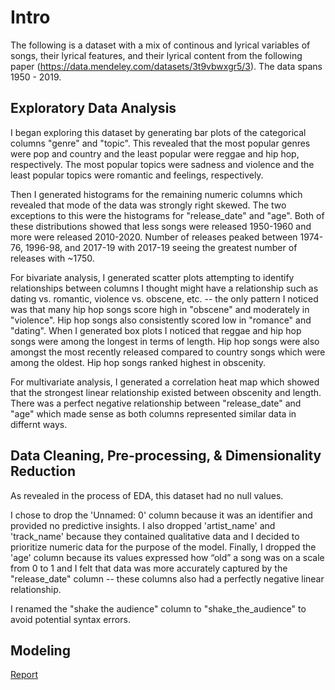 # Intro
The following is a dataset with a mix of continous and lyrical variables of songs, their lyrical features, and their lyrical content from the following paper (https://data.mendeley.com/datasets/3t9vbwxgr5/3). The data spans 1950 - 2019.

## Exploratory Data Analysis
I began exploring this dataset by generating bar plots of the categorical columns "genre" and "topic". This revealed that the most popular genres were pop and country and the least popular were reggae and hip hop, respectively. The most popular topics were sadness and violence and the least popular topics were romantic and feelings, respectively. 

Then I generated histograms for the remaining numeric columns which revealed that mode of the data was strongly right skewed. The two exceptions to this were the histograms for "release_date" and "age". Both of these distributions showed that less songs were released 1950-1960 and more were released 2010-2020. Number of releases peaked between 1974-76, 1996-98, and 2017-19 with 2017-19 seeing the greatest number of releases with ~1750.

For bivariate analysis, I generated scatter plots attempting to identify relationships between columns I thought might have a relationship such as dating vs. romantic, violence vs. obscene, etc. -- the only pattern I noticed was that many hip hop songs score high in "obscene" and moderately in "violence". Hip hop songs also consistently scored low in "romance" and "dating". When I generated box plots I noticed that reggae and hip hop songs were among the longest in terms of length. Hip hop songs were also amongst the most recently released compared to country songs which were among the oldest. Hip hop songs ranked highest in obscenity.

For multivariate analysis, I generated a correlation heat map which showed that the strongest linear relationship existed between obscenity and length. There was a perfect negative relationship between "release_date" and "age" which made sense as both columns represented similar data in differnt ways.

## Data Cleaning, Pre-processing, & Dimensionality Reduction

As revealed in the process of EDA, this dataset had no null values.

I chose to drop the 'Unnamed: 0' column because it was an identifier and provided no predictive insights. I also dropped 'artist_name' and 'track_name' because they contained qualitative data and I decided to prioritize numeric data for the purpose of the model. Finally, I dropped the 'age' column because its values expressed how “old” a song was on a scale from 0 to 1 and I felt that data was more accurately captured by the "release_date" column -- these columns also had a perfectly negative linear relationship.

I renamed the "shake the audience" column to "shake_the_audience" to avoid potential syntax errors.

## Modeling

[Report](https://docs.google.com/document/d/1Mo8zo9cY9LzVcFcJkUQsGYlLDz-z4LPp641ZM7aBUg8/edit?usp=sharing)
